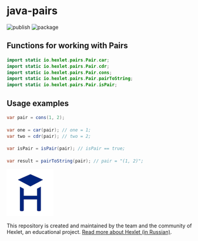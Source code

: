 # java-pairs

![publish](https://github.com/ShafigullinIK/java-pairs/workflows/publish/badge.svg)
![package](https://github.com/ShafigullinIK/java-pairs/workflows/package/badge.svg)

## Functions for working with Pairs

```java
import static io.hexlet.pairs.Pair.car;
import static io.hexlet.pairs.Pair.cdr;
import static io.hexlet.pairs.Pair.cons;
import static io.hexlet.pairs.Pair.pairToString;
import static io.hexlet.pairs.Pair.isPair;
```

## Usage examples

```java
var pair = cons(1, 2);

var one = car(pair); // one = 1;
var two = cdr(pair); // two = 2;

var isPair = isPair(pair); // isPair == true;

var result = pairToString(pair); // pair = "(1, 2)";
```

[![Hexlet Ltd. logo](https://raw.githubusercontent.com/Hexlet/hexletguides.github.io/master/images/hexlet_logo128.png)](https://ru.hexlet.io/pages/about?utm_source=github&utm_medium=link&utm_campaign=php-eloquent-blog)

This repository is created and maintained by the team and the community of Hexlet, an educational project. [Read more about Hexlet (in Russian)](https://ru.hexlet.io/pages/about?utm_source=github&utm_medium=link&utm_campaign=php-eloquent-blog).

